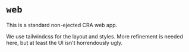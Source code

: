 # `web`

This is a standard non-ejected CRA web app.

We use tailwindcss for the layout and styles. More refinement is needed here, but at least the UI isn't horrendously ugly.